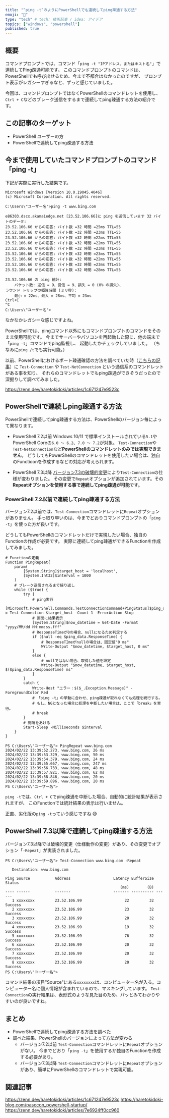 ```yaml
---
title: "“ping -t”のようにPowerShellでも連続してping疎通する方法"
emoji: "📌"
type: "tech" # tech: 技術記事 / idea: アイデア
topics: ["windows", "powershell"]
published: true
---
```

## 概要

コマンドプロンプトでは、コマンド「`ping -t "IPアドレス、またはホスト名"`」で連続してPing疎通可能です。
このコマンドプロンプトのコマンドは、PowerShellでも呼び出せるため、今まで不都合はなかったのですが、
プロンプト表示がレガシーすぎるなと、ずっと感じていました。

今回は、コマンドプロンプトではなくPowerShellのコマンドレットを使用し、
`Ctrl + C`などのブレーク送信をするまで連続してping疎通する方法の紹介です。

## この記事のターゲット

- PowerShell ユーザーの方
- PowerShellで連続してping疎通する方法

## 今まで使用していたコマンドプロンプトのコマンド「ping -t」

下記が実際に実行した結果です。

```:コマンドプロンプトで連続してping疎通
Microsoft Windows [Version 10.0.19045.4046]
(c) Microsoft Corporation. All rights reserved.

C:\Users\"ユーザー名">ping -t www.bing.com

e86303.dscx.akamaiedge.net [23.52.106.66]に ping を送信しています 32 バイトのデータ:
23.52.106.66 からの応答: バイト数 =32 時間 =25ms TTL=55
23.52.106.66 からの応答: バイト数 =32 時間 =23ms TTL=55
23.52.106.66 からの応答: バイト数 =32 時間 =22ms TTL=55
23.52.106.66 からの応答: バイト数 =32 時間 =22ms TTL=55
23.52.106.66 からの応答: バイト数 =32 時間 =23ms TTL=55
23.52.106.66 からの応答: バイト数 =32 時間 =23ms TTL=55
23.52.106.66 からの応答: バイト数 =32 時間 =22ms TTL=55
23.52.106.66 からの応答: バイト数 =32 時間 =23ms TTL=55
23.52.106.66 からの応答: バイト数 =32 時間 =28ms TTL=55

23.52.106.66 の ping 統計:
    パケット数: 送信 = 9、受信 = 9、損失 = 0 (0% の損失)、
ラウンド トリップの概算時間 (ミリ秒):
    最小 = 22ms、最大 = 28ms、平均 = 23ms
Ctrl+C
^C
C:\Users\"ユーザー名">
```

なかなかレガシーな感じですよね。

PowerShellでは、pingコマンド以外にもコマンドプロンプトのコマンドをそのまま使用可能です。
今までサーバーやパソコンを再起動した際に、他の端末で「`ping -t`」コマンドでping監視し、
起動したかチェックしていました。
（ちなみに`ping /t`でも実行可能。）

以前、PowerShellにおけるポート疎通確認の方法を調べていた時（[こちらの記事](https://zenn.dev/haretokidoki/articles/1c671247e9523c)）に `Test-Connection` や `Test-NetConnection` という通信系のコマンドレットがある事を知り、
それらのコマンドレットでもping疎通ができそうだったので深掘りして調べてみました。

https://zenn.dev/haretokidoki/articles/1c671247e9523c

## PowerShellで連続しping疎通する方法

PowerShellで連続してping疎通する方法は、PowerShellのバージョン毎によって異なります。

- PowerShell 7.2以前
    Windows 10/11 で標準インストールされている`5.1`やPowerShell Coreの`6.0 ～ 6.2`、`7.0 ～ 7.2`が対象。
    `Test-Connection`や`Test-NetConnection`など**PowerShellのコマンドレットのみでは実現できません**。
    どうしてもPowerShellのコマンドレットを使用したい場合は、独自のFunctioonを作成するなどの対応が考えられます。

- PowerShell 7.3以降
    [バージョン7.3の破壊的変更](https://learn.microsoft.com/ja-jp/powershell/scripting/whats-new/what-s-new-in-powershell-73?view=powershell-7.4#breaking-changes-and-improvements)により`Test-Connection`の仕様が変わりました。
    その変更で`Repeat`オプションが追加されています。その**Repeatオプションを使用する事で連続してping疎通が可能**です。

### PowerShell 7.2以前で連続してping疎通する方法

バージョン7.2以前では、`Test-Connection`コマンドレットに`Repeat`オプションがありません。
手っ取り早いのは、今までどおりコマンドプロンプトの「`ping -t`」を使った方が良いです。

どうしてもPowerShellのコマンドレットだけで実現したい場合、独自のFunctionの作成が必要です。
実際に連続してping疎通ができるFunctionを作成してみました。

```powershell:PowerShell 7.2以前：独自のFunctionを作成
# Functionの定義
Function PingRepeat{
    param(
        [System.String]$target_host = 'localhost',
        [System.Int32]$interval = 1000
    )
    # ブレーク送信されるまで繰り返し
    while ($true) {
        try {
            # ping実行
            [Microsoft.PowerShell.Commands.TestConnectionCommand+PingStatus]$ping_data = Test-Connection $target_host -Count 1 -ErrorAction Stop
            # 画面に結果表示
            [System.String]$now_datetime = Get-Date -Format "yyyy/MM/dd HH:mm:ss.fff"
            # ResponseTimeが0の場合、nullになるため判定する
            if ($null -eq $ping_data.ResponseTime) {
                # ResponseTImeがnullの場合は、固定値"0 ms"
                Write-Output "$now_datetime, $target_host, 0 ms"
            }
            else {
                # nullではない場合、取得した値を設定
                Write-Output "$now_datetime, $target_host, $($ping_data.ResponseTime) ms"
            }
        }
        catch {
            Write-Host "エラー：$($_.Exception.Message)" -ForegroundColor Red
            # 「ping -t」の挙動に合わせ、ping疎通が取れなくても処理を続行する。
            # もし、NGとなった場合に処理を中断したい場合は、ここで「break」を実行。
            # break
        }
        # 間隔をあける
        Start-Sleep -Milliseconds $interval
    }
}
```

```powershell:PowerShell 7.2以前：独自Functionを実行
PS C:\Users\"ユーザー名"> PingRepeat www.bing.com
2024/02/22 13:39:52.273, www.bing.com, 26 ms
2024/02/22 13:39:53.329, www.bing.com, 50 ms
2024/02/22 13:39:54.379, www.bing.com, 24 ms
2024/02/22 13:39:55.667, www.bing.com, 247 ms
2024/02/22 13:39:56.733, www.bing.com, 48 ms
2024/02/22 13:39:57.821, www.bing.com, 62 ms
2024/02/22 13:39:58.846, www.bing.com, 20 ms
2024/02/22 13:39:59.896, www.bing.com, 20 ms
PS C:\Users\"ユーザー名">
```

`ping -t`では、`Ctrl + C`でping疎通を中断した場合、自動的に統計結果が表示されますが、
このFunctionでは統計結果の表示は行いません。

正直、劣化版の`ping -t`っていう感じですね 😅

## PowerShell 7.3以降で連続してping疎通する方法

バージョン7.3以降では破壊的変更（仕様動作の変更）があり、その変更でオプション「`-Repeat`」が実装されました。

```powershell:PowerShell 7.3以降：新たに実装されたオプションをつけて実行
PS C:\Users\"ユーザー名"> Test-Connection www.bing.com -Repeat

   Destination: www.bing.com

Ping Source           Address                   Latency BufferSize Status
                                                   (ms)        (B)
---- ------           -------                   ------- ---------- ------
   1 xxxxxxxx         23.52.106.99                   22         32 Success
   2 xxxxxxxx         23.52.106.99                   23         32 Success
   3 xxxxxxxx         23.52.106.99                   20         32 Success
   4 xxxxxxxx         23.52.106.99                   19         32 Success
   5 xxxxxxxx         23.52.106.99                   76         32 Success
   6 xxxxxxxx         23.52.106.99                   20         32 Success
   7 xxxxxxxx         23.52.106.99                   20         32 Success
   8 xxxxxxxx         23.52.106.99                   20         32 Success
PS C:\Users\"ユーザー名">
```

コマンド結果の項目"Source"にある`xxxxxxxx`は、コンピューター名が入る。コンピューター名に個人情報が含まれているので、マスキングしています。
`Test-Connection`の実行結果は、表形式のような見た目のため、パッとみてわかりやすいのが良いですね。

## まとめ

- PowerShellで連続してping疎通する方法を調べた
- 調べた結果、PowerShellのバージョンによって方法が変わる
    - バージョン7.2以前
        `Test-Connection`コマンドレットに`Repeat`オプションがない。
        今までどおり「`ping -t`」を使用するか独自のFunctionを作成する必要があり。
    - バージョン7.3以降
        `Test-Connection`コマンドレットに`Repeat`オプションがあり、簡単にPowerShellのコマンドレットで実現可能。

## 関連記事

https://zenn.dev/haretokidoki/articles/1c671247e9523c
https://haretokidoki-blog.com/pasocon_powershell-startup/
https://zenn.dev/haretokidoki/articles/7e6924ff0cc960
